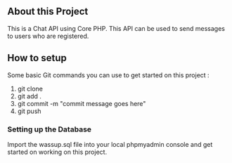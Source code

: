 ## About this Project
This is a Chat API using Core PHP. This API can be used to send messages to users who are registered.

## How to setup

Some basic Git commands you can use to get started on this project :
1. git clone <url>
2. git add .
3. git commit -m "commit message goes here"
4. git push
  
### Setting up the Database

Import the wassup.sql file into your local phpmyadmin console and get started on working on this project.



